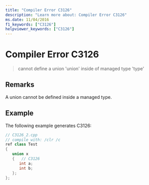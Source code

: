 ```yaml
---
title: "Compiler Error C3126"
description: "Learn more about: Compiler Error C3126"
ms.date: 11/04/2016
f1_keywords: ["C3126"]
helpviewer_keywords: ["C3126"]
---
```

# Compiler Error C3126

> cannot define a union 'union' inside of managed type 'type'

## Remarks

A union cannot be defined inside a managed type.

## Example

The following example generates C3126:

```cpp
// C3126_2.cpp
// compile with: /clr /c
ref class Test
{
   union x
   {   // C3126
      int a;
      int b;
   };
};
```
